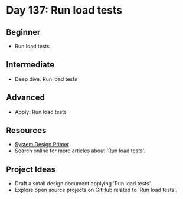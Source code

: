 # Day 137: Run load tests

## Beginner
- Run load tests

## Intermediate
- Deep dive: Run load tests

## Advanced
- Apply: Run load tests

## Resources
- [System Design Primer](https://github.com/donnemartin/system-design-primer/search?q=Run+load+tests)
- Search online for more articles about 'Run load tests'.

## Project Ideas
- Draft a small design document applying 'Run load tests'.
- Explore open source projects on GitHub related to 'Run load tests'.
